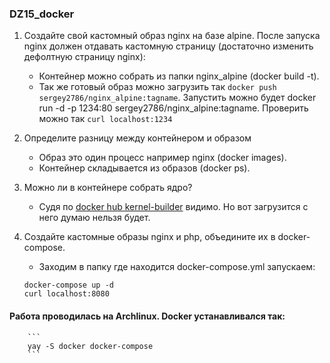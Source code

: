 ### DZ15_docker 
   1. Создайте свой кастомный образ nginx на базе alpine. После запуска nginx должен отдавать кастомную страницу (достаточно изменить дефолтную страницу nginx):
        * Контейнер можно собрать из папки nginx_alpine (docker build -t). 
        * Так же готовый образ можно загрузить так ```docker push sergey2786/nginx_alpine:tagname```. Запустить можно будет docker run -d -p 1234:80 sergey2786/nginx_alpine:tagname. Проверить можно так ```curl localhost:1234```
   2. Определите разницу между контейнером и образом
        * Образ это один процесс например nginx (docker images).
        * Контейнер складывается из образов (docker ps). 
   3. Можно ли в контейнере собрать ядро?
        * Судя по [docker hub kernel-builder](https://hub.docker.com/r/moul/kernel-builder/) видимо. Но вот загрузится с него думаю нельзя будет.
   4. Создайте кастомные образы nginx и php, объедините их в docker-compose.
        * Заходим в папку где находится docker-compose.yml запускаем:
         
         ```
         docker-compose up -d
         curl localhost:8080
         ```
#### Работа проводилась на Archlinux. Docker устанавливался так:
		```
		yay -S docker docker-compose 
		```